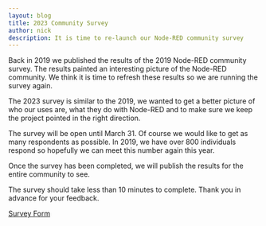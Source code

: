 ```yaml
---
layout: blog
title: 2023 Community Survey
author: nick
description: It is time to re-launch our Node-RED community survey
---
```


Back in 2019 we published the results of the 2019 Node-RED community survey. The results 
painted an interesting picture of the Node-RED community. We think it is time to refresh
these results so we are running the survey again.

The 2023 survey is similar to the 2019, we wanted to get a better picture of who our uses are, what they do with Node-RED
and to make sure we keep the project pointed in the right direction.

The survey will be open until March 31. Of course we would like to get as many respondents
as possible. In 2019, we have over 800 individuals respond so hopefully we can meet this number
again this year. 

Once the survey has been completed, we will publish the results for the entire community to see.

The survey should take less than 10 minutes to complete. Thank you in advance for your feedback.

[Survey Form](https://forms.gle/yhn8EzxA98yDFsjh7)
